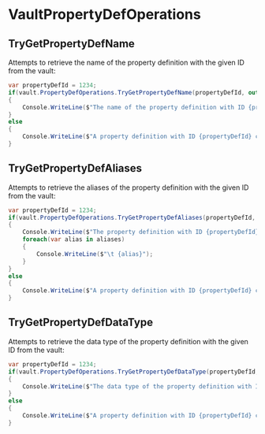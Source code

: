 ﻿# VaultPropertyDefOperations

## TryGetPropertyDefName

Attempts to retrieve the name of the property definition with the given ID from the vault:

```csharp
var propertyDefId = 1234;
if(vault.PropertyDefOperations.TryGetPropertyDefName(propertyDefId, out string propertyDefName))
{
    Console.WriteLine($"The name of the property definition with ID {propertyDefId} is {propertyDefName}.");
}
else
{
    Console.WriteLine($"A property definition with ID {propertyDefId} could not be found.");
}
```

## TryGetPropertyDefAliases

Attempts to retrieve the aliases of the property definition with the given ID from the vault:

```csharp
var propertyDefId = 1234;
if(vault.PropertyDefOperations.TryGetPropertyDefAliases(propertyDefId, out string[] aliases))
{
    Console.WriteLine($"The property definition with ID {propertyDefId} has {aliases.Length} alias(es):");
    foreach(var alias in aliases)
    {
        Console.WriteLine($"\t {alias}");
    }
}
else
{
    Console.WriteLine($"A property definition with ID {propertyDefId} could not be found.");
}
```

## TryGetPropertyDefDataType

Attempts to retrieve the data type of the property definition with the given ID from the vault:

```csharp
var propertyDefId = 1234;
if(vault.PropertyDefOperations.TryGetPropertyDefDataType(propertyDefId, out MFDataType dataType))
{
    Console.WriteLine($"The data type of the property definition with ID {propertyDefId} is {dataType}.");
}
else
{
    Console.WriteLine($"A property definition with ID {propertyDefId} could not be found.");
}
```


